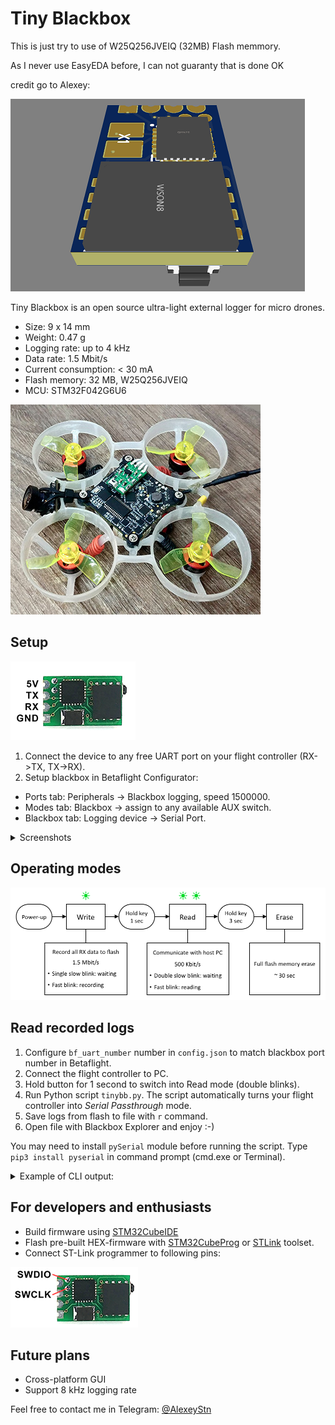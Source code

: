 # Tiny Blackbox

This is just try to use of W25Q256JVEIQ (32MB) Flash memmory.

As I never use EasyEDA before, I can not guaranty that is done OK

credit go to Alexey:

![Photo](Images/W25Q256JVEIQ.png)

Tiny Blackbox is an open source ultra-light external logger for micro drones.

* Size: 9 x 14 mm
* Weight: 0.47 g
* Logging rate: up to 4 kHz 
* Data rate: 1.5 Mbit/s
* Current consumption: < 30 mA
* Flash memory: 32 MB, W25Q256JVEIQ
* MCU: STM32F042G6U6

![Whoop](Images/whoop.jpg)

## Setup
![Pinout](Images/pinout.png)
1) Connect the device to any free UART port on your flight controller (RX->TX, TX->RX).
2) Setup blackbox in Betaflight Configurator:
* Ports tab: Peripherals -> Blackbox logging, speed 1500000.
* Modes tab: Blackbox -> assign to any available AUX switch.
* Blackbox tab: Logging device -> Serial Port.
<details>
<summary>Screenshots</summary>
<img src="Images/betaflight.png">
</details>

## Operating modes
<img src="Images/modes.png" width="700" />

## Read recorded logs
1) Configure `bf_uart_number` number in `config.json` to match blackbox port number in Betaflight.
2) Connect the flight controller to PC.
3) Hold button for 1 second to switch into Read mode (double blinks).
4) Run Python script `tinybb.py`.  The script automatically turns your flight controller into _Serial Passthrough_ mode. 
5) Save logs from flash to file with `r` command.
6) Open file with Blackbox Explorer and enjoy :-)

You may need to install `pySerial` module before running the script. Type `pip3 install pyserial` in command prompt (cmd.exe or Terminal).

<details>
<summary>Example of CLI output:</summary>
  
```
Open /dev/cu.usbmodemFA131 successfully

===== Betafligh CLI mode =====
>> Entering CLI Mode, type 'exit' to return, or 'help'
>> # serialpassthrough 1 500000
>> Port1: 1
>> Port2: 20
>> Port1 opened, baud = 500000.
>> Forwarding, power cycle to exit.
==============================

Flash memory: 38.0% full

i - Information
r - Read memory
d - Dump full memory
e - Erase
x - Exit

Enter command: 
> r

Downloading:
Press ctrl+c to stop
................ 1 Mb
................ 2 Mb
................ 3 Mb
................ 4 Mb
................ 5 Mb
................ 6 Mb
.
6391040 bytes received
Blackbox_Log_20210213_112830.bbl saved
> 
```
</details>

## For developers and enthusiasts

* Build firmware using [STM32CubeIDE](https://www.st.com/en/development-tools/stm32cubeide.html)
* Flash pre-built HEX-firmware with [STM32CubeProg](https://www.st.com/content/st_com/en/products/development-tools/software-development-tools/stm32-software-development-tools/stm32-programmers/stm32cubeprog.html) or [STLink](https://github.com/stlink-org/stlink) toolset.
* Connect ST-Link programmer to following pins:

![STLink](Images/swd.png)

## Future plans
* Cross-platform GUI
* Support 8 kHz logging rate

Feel free to contact me in Telegram: [@AlexeyStn](https://t.me/AlexeyStn)
